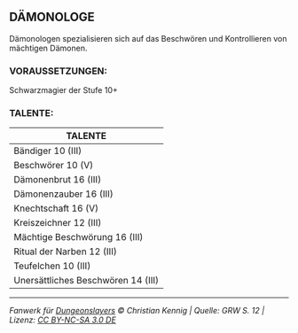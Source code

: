 ## DÄMONOLOGE

Dämonologen spezialisieren sich auf das Beschwören und Kontrollieren von mächtigen Dämonen.

### VORAUSSETZUNGEN:

Schwarzmagier der Stufe 10+

### TALENTE:

| TALENTE                            |
| ---------------------------------- |
| Bändiger 10 (III)                  |
| Beschwörer 10 (V)                  |
| Dämonenbrut 16 (III)               |
| Dämonenzauber 16 (III)             |
| Knechtschaft 16 (V)                |
| Kreiszeichner 12 (III)             |
| Mächtige Beschwörung 16 (III)      |
| Ritual der Narben 12 (III)         |
| Teufelchen 10 (III)                |
| Unersättliches Beschwören 14 (III) |

---

_Fanwerk für [Dungeonslayers](https://www.dungeonslayers.net/) © Christian Kennig | Quelle: GRW S. 12 | Lizenz: [CC BY-NC-SA 3.0 DE](https://creativecommons.org/licenses/by-nc-sa/3.0/de/)_
